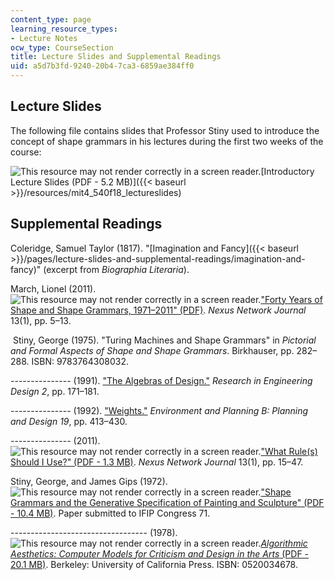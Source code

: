 ```yaml
---
content_type: page
learning_resource_types:
- Lecture Notes
ocw_type: CourseSection
title: Lecture Slides and Supplemental Readings
uid: a5d7b3fd-9240-20b4-7ca3-6859ae384ff0
---
```


Lecture Slides
--------------

The following file contains slides that Professor Stiny used to introduce the concept of shape grammars in his lectures during the first two weeks of the course: 

![This resource may not render correctly in a screen reader.](/images/inacessible.gif)[Introductory Lecture Slides (PDF - 5.2 MB)]({{< baseurl >}}/resources/mit4_540f18_lectureslides)

Supplemental Readings
---------------------

Coleridge, Samuel Taylor (1817). "[Imagination and Fancy]({{< baseurl >}}/pages/lecture-slides-and-supplemental-readings/imagination-and-fancy)" (excerpt from _Biographia Literaria_).

March, Lionel (2011). ![This resource may not render correctly in a screen reader.](/images/inacessible.gif)["Forty Years of Shape and Shape Grammars, 1971–2011" (PDF)](https://core.ac.uk/download/pdf/190310490.pdf). _Nexus Network Journal_ 13(1), pp. 5–13.

 Stiny, George (1975). "Turing Machines and Shape Grammars" in _Pictorial and Formal Aspects of Shape and Shape Grammars_. Birkhauser, pp. 282–288. ISBN: 9783764308032.

\--------------- (1991). ["The Algebras of Design."](https://link.springer.com/article/10.1007/BF01578998) _Research in Engineering Design 2_, pp. 171–181.

\--------------- (1992). ["Weights."](https://journals.sagepub.com/doi/10.1068/b190413) _Environment and Planning B: Planning and Design 19_, pp. 413–430.

\--------------- (2011). ![This resource may not render correctly in a screen reader.](/images/inacessible.gif)["What Rule(s) Should I Use?" (PDF - 1.3 MB)](https://architecture.mit.edu/sites/architecture.mit.edu/files/attachments/publications/stiny_Nexus13_1.pdf). _Nexus Network Journal_ 13(1), pp. 15–47.

Stiny, George, and James Gips (1972). ![This resource may not render correctly in a screen reader.](/images/inacessible.gif)["Shape Grammars and the Generative Specification of Painting and Sculpture" (PDF - 10.4 MB)](https://architecture.mit.edu/sites/architecture.mit.edu/files/attachments/publications/SGIFIPSubmitted.pdf). Paper submitted to IFIP Congress 71.

\---------------------------------- (1978). ![This resource may not render correctly in a screen reader.](/images/inacessible.gif)[_Algorithmic Aesthetics: Computer Models for Criticism and Design in the Arts_ (PDF - 20.1 MB)](http://hdl.handle.net/2345/1564). Berkeley: University of California Press. ISBN: 0520034678.